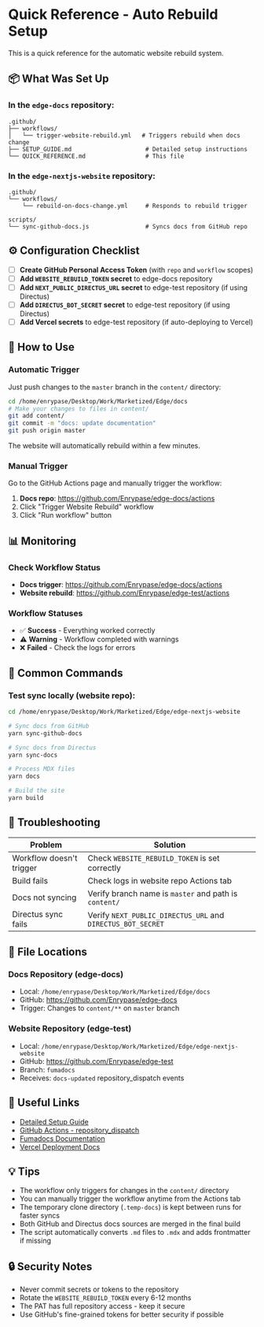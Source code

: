 # Quick Reference - Auto Rebuild Setup

This is a quick reference for the automatic website rebuild system.

## 📦 What Was Set Up

### In the `edge-docs` repository:

```
.github/
├── workflows/
│   └── trigger-website-rebuild.yml   # Triggers rebuild when docs change
├── SETUP_GUIDE.md                     # Detailed setup instructions
└── QUICK_REFERENCE.md                 # This file
```

### In the `edge-nextjs-website` repository:

```
.github/
└── workflows/
    └── rebuild-on-docs-change.yml     # Responds to rebuild trigger

scripts/
└── sync-github-docs.js                # Syncs docs from GitHub repo
```

## ⚙️ Configuration Checklist

- [ ] **Create GitHub Personal Access Token** (with `repo` and `workflow` scopes)
- [ ] **Add `WEBSITE_REBUILD_TOKEN` secret** to edge-docs repository
- [ ] **Add `NEXT_PUBLIC_DIRECTUS_URL` secret** to edge-test repository (if using Directus)
- [ ] **Add `DIRECTUS_BOT_SECRET` secret** to edge-test repository (if using Directus)
- [ ] **Add Vercel secrets** to edge-test repository (if auto-deploying to Vercel)

## 🚀 How to Use

### Automatic Trigger

Just push changes to the `master` branch in the `content/` directory:

```bash
cd /home/enrypase/Desktop/Work/Marketized/Edge/docs
# Make your changes to files in content/
git add content/
git commit -m "docs: update documentation"
git push origin master
```

The website will automatically rebuild within a few minutes.

### Manual Trigger

Go to the GitHub Actions page and manually trigger the workflow:

1. **Docs repo**: https://github.com/Enrypase/edge-docs/actions
2. Click "Trigger Website Rebuild" workflow
3. Click "Run workflow" button

## 📊 Monitoring

### Check Workflow Status

- **Docs trigger**: https://github.com/Enrypase/edge-docs/actions
- **Website rebuild**: https://github.com/Enrypase/edge-test/actions

### Workflow Statuses

- ✅ **Success** - Everything worked correctly
- ⚠️ **Warning** - Workflow completed with warnings
- ❌ **Failed** - Check the logs for errors

## 🔧 Common Commands

### Test sync locally (website repo):

```bash
cd /home/enrypase/Desktop/Work/Marketized/Edge/edge-nextjs-website

# Sync docs from GitHub
yarn sync-github-docs

# Sync docs from Directus
yarn sync-docs

# Process MDX files
yarn docs

# Build the site
yarn build
```

## 🐛 Troubleshooting

| Problem                  | Solution                                                    |
| ------------------------ | ----------------------------------------------------------- |
| Workflow doesn't trigger | Check `WEBSITE_REBUILD_TOKEN` is set correctly              |
| Build fails              | Check logs in website repo Actions tab                      |
| Docs not syncing         | Verify branch name is `master` and path is `content/`       |
| Directus sync fails      | Verify `NEXT_PUBLIC_DIRECTUS_URL` and `DIRECTUS_BOT_SECRET` |

## 📝 File Locations

### Docs Repository (edge-docs)

- Local: `/home/enrypase/Desktop/Work/Marketized/Edge/docs`
- GitHub: https://github.com/Enrypase/edge-docs
- Trigger: Changes to `content/**` on `master` branch

### Website Repository (edge-test)

- Local: `/home/enrypase/Desktop/Work/Marketized/Edge/edge-nextjs-website`
- GitHub: https://github.com/Enrypase/edge-test
- Branch: `fumadocs`
- Receives: `docs-updated` repository_dispatch events

## 🔗 Useful Links

- [Detailed Setup Guide](.github/SETUP_GUIDE.md)
- [GitHub Actions - repository_dispatch](https://docs.github.com/en/actions/using-workflows/events-that-trigger-workflows#repository_dispatch)
- [Fumadocs Documentation](https://fumadocs.vercel.app/)
- [Vercel Deployment Docs](https://vercel.com/docs/cli/deploying)

## 💡 Tips

- The workflow only triggers for changes in the `content/` directory
- You can manually trigger the workflow anytime from the Actions tab
- The temporary clone directory (`.temp-docs`) is kept between runs for faster syncs
- Both GitHub and Directus docs sources are merged in the final build
- The script automatically converts `.md` files to `.mdx` and adds frontmatter if missing

## 🔒 Security Notes

- Never commit secrets or tokens to the repository
- Rotate the `WEBSITE_REBUILD_TOKEN` every 6-12 months
- The PAT has full repository access - keep it secure
- Use GitHub's fine-grained tokens for better security if possible
